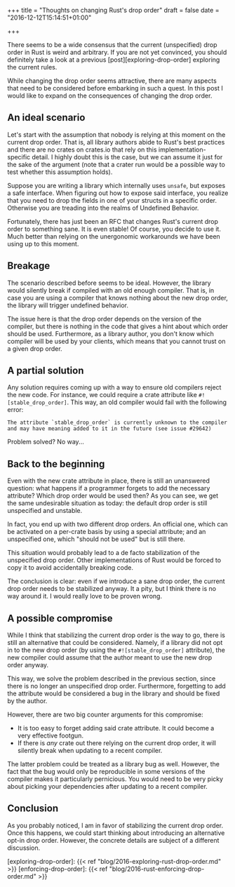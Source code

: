 +++
title = "Thoughts on changing Rust's drop order"
draft = false
date = "2016-12-12T15:14:51+01:00"

+++

There seems to be a wide consensus that the current (unspecified) drop order
in Rust is weird and arbitrary. If you are not yet convinced, you should
definitely take a look at a previous [post][exploring-drop-order]
exploring the current rules.

While changing the drop order seems attractive, there are many aspects that
need to be considered before embarking in such a quest. In this post I would
like to expand on the consequences of changing the drop order.

## An ideal scenario

Let's start with the assumption that nobody is relying at this moment on the
current drop order. That is, all library authors abide to Rust's best practices
and there are no crates on crates.io that rely on this implementation-specific
detail. I highly doubt this is the case, but we can assume it just for the sake
of the argument (note that a crater run would be a possible way to test whether
this assumption holds).

Suppose you are writing a library which internally uses
`unsafe`, but exposes a safe interface. When figuring out how to expose said
interface, you realize that you need to drop the fields in one of your structs
in a specific order. Otherwise you are treading into the realms of Undefined
Behavior.

Fortunately, there has just been an RFC that changes Rust's current drop order
to something sane. It is even stable! Of course, you decide to use it. Much
better than relying on the unergonomic workarounds we have been using up to
this moment.

## Breakage

The scenario described before seems to be ideal. However, the library would
silently break if compiled with an old enough compiler. That is, in case you
are using a compiler that knows nothing about the new drop order, the library
will trigger undefined behavior.

The issue here is that the drop order depends on the version of the compiler,
but there is nothing in the code that gives a hint about which order should
be used. Furthermore, as a library author, you don't know which compiler will
be used by your clients, which means that you cannot trust on a given drop
order.

## A partial solution

Any solution requires coming up with a way to ensure old compilers
reject the new code. For instance, we could require a crate attribute like
`#![stable_drop_order]`. This way, an old compiler would fail with the
following error:

```
The attribute `stable_drop_order` is currently unknown to the compiler and may have meaning added to it in the future (see issue #29642)
```

Problem solved? No way...

## Back to the beginning

Even with the new crate attribute in place, there is still an
unanswered question: what happens if a programmer forgets to add the necessary
attribute? Which drop order would be used then? As you can see, we get the
same undesirable situation as today: the default drop order is still
unspecified and unstable.

In fact, you end up with two different drop orders. An official one, which can
be activated on a per-crate basis by using a special attribute; and an
unspecified one, which "should not be used" but is still there.

This situation would probably lead to a de facto stabilization of the
unspecified drop order. Other implementations of Rust would be forced
to copy it to avoid accidentally breaking code.

The conclusion is clear: even if we introduce a sane drop order, the current
drop order needs to be stabilized anyway. It a pity, but I think
there is no way around it. I would really love to be proven wrong.

## A possible compromise

While I think that stabilizing the current drop order is the way to go,
there is still an alternative that could be considered. Namely, if a
library did not opt in to the new drop order (by using the
`#![stable_drop_order]` attribute), the new compiler could assume that
the author meant to use the new drop order anyway.

This way, we solve the problem described in the previous section, since there is no
longer an unspecified drop order. Furthermore, forgetting to add the attribute
would be considered a bug in the library and should be fixed by the author.

However, there are two big counter arguments for this compromise:

* It is too easy to forget adding said crate attribute. It could become a very
effective footgun.
* If there is *any* crate out there relying on the current drop order, it will silently
break when updating to a recent compiler.

The latter problem could be treated as a library bug as well. However, the
fact that the bug would only be reproducible in some versions of the compiler
makes it particularly pernicious. You would need to be very picky about
picking your dependencies after updating to a recent compiler.

## Conclusion

As you probably noticed, I am in favor of stabilizing the current drop order.
Once this happens, we could start thinking about introducing an alternative
opt-in drop order. However, the concrete details are subject of a different
discussion.

[exploring-drop-order]: {{< ref "blog/2016-exploring-rust-drop-order.md" >}}
[enforcing-drop-order]: {{< ref "blog/2016-rust-enforcing-drop-order.md" >}}
